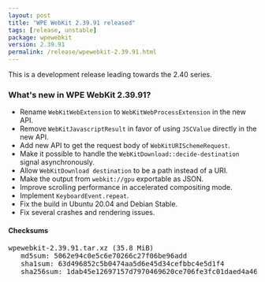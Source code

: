 ```yaml
---
layout: post
title: "WPE WebKit 2.39.91 released"
tags: [release, unstable]
package: wpewebkit
version: 2.39.91
permalink: /release/wpewebkit-2.39.91.html
---
```


This is a development release leading towards the 2.40 series.

### What's new in WPE WebKit 2.39.91?

- Rename `WebKitWebExtension` to `WebKitWebProcessExtension` in the new API.
- Remove `WebKitJavascriptResult` in favor of using `JSCValue` directly in the new API.
- Add new API to get the request body of `WebKitURISchemeRequest`.
- Make it possible to handle the `WebKitDownload::decide-destination` signal asynchronously.
- Allow `WebKitDownload destination` to be a path instead of a URI.
- Make the output from `webkit://gpu` exportable as JSON.
- Improve scrolling performance in accelerated compositing mode.
- Implement `KeyboardEvent.repeat`.
- Fix the build in Ubuntu 20.04 and Debian Stable.
- Fix several crashes and rendering issues.

#### Checksums

<pre>
wpewebkit-2.39.91.tar.xz (35.8 MiB)
   md5sum: 5062e94c0e5c6e70266c27f06be96add
   sha1sum: 63d496852c5b0474aa5d6e45d34cefbbc4e5d1f4
   sha256sum: 1dab45e12697157d7970469620ce706fe3fc01daed4a4674b7a61dad1ee64259
</pre>
